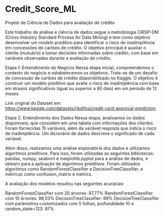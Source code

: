 # Credit_Score_ML
Projeto de Ciência de Dados para avaliação de crédito

Este trabalho de análise e ciência de dados segue a metodologia CRISP-DM (Cross-Industry Standard Process for Data Mining) e tem como objetivo desenvolver um modelo preditivo para identificar o risco de inadimplência em concessões de cartões de crédito. O objetivo principal é auxiliar o cliente (mutuário) a tomar decisões informadas sobre crédito, com base em variáveis observadas durante a avaliação do crédito.

Etapa 1: Entendimento do Negócio
Nessa etapa inicial, compreendemos o contexto do negócio e estabelecemos os objetivos. Trata-se de um desafio de concessão de cartões de crédito disponibilizado no Kaggle. O objetivo é construir um modelo preditivo que avalie o risco de inadimplência com base em atrasos significativos (igual ou superior a 90 dias) em um período de 12 meses.

Link original do Dataset em: https://www.kaggle.com/datasets/rikdifos/credit-card-approval-prediction

Etapa 2: Entendimento dos Dados
Nessa etapa, analisamos os dados disponíveis, que consistem em uma tabela com informações dos clientes. Foram fornecidas 15 variáveis, além da variável resposta que indica o risco de inadimplência. Um dicionário de dados descreve o significado de cada variável.

Além disso, realizamos uma análise exploratória dos dados e utilizamos algoritmos preditivos. Para isso, foram utilizadas as seguintes bibliotecas: pandas, numpy, seaborn e matplotlib.pyplot para a análise de dados, e sklearn para a aplicação de algoritmos preditivos. Foram utilizados algoritmos como RandomForestClassifier e DecisionTreeClassifier, e métricas como confusion_matrix e metrics.

A avaliação dos modelos resultou nas seguintes acurácias:

RandomForestClassifier com 20 árvores: 97,77%
RandomForestClassifier com 10 árvores: 98,03%
DecisionTreeClassifier: 99%
DecisionTreeClassifier com parâmetros customizados com 5 folhas, profundidade 10 e random_state=123: 97%
